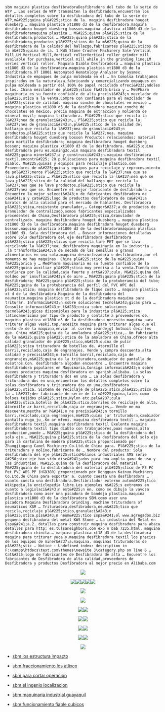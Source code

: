 
```
sbm maquina plastica desfibradoraDesfibradora del tubo de la serie de WTP … Las series de WTP transmiten la desfibradora,encuentran los detalles completos sobre la desfibradora del tubo de la serie de WTP,m&#225;quina pl&#225;stica de la. maquina desfibradora houget duesberg … maquina plastica xt1800 d3 de la desfibradora.maquina desfibradora houget duesberg bosson.maquina plastica xt1800 d3 de la desfibradoramaquina plastica … M&#225;quina pl&#225;stica de la desfibradora,productos … M&#225;quina pl&#225;stica de la desfibradora,productos pl&#225;sticos de la m&#225;quina de la desfibradora de la calidad del hallazgo,fabricantes pl&#225;sticos de la m&#225;quina de la. 1 KWS Stone Crusher Machinery Sale Vertical Mill,LM Vertical Mill,Vertical rollerVertical roller grinder mill available for purchase,vertical mill while in the grinding line.LM series vertical roller. Maquina Diablo Desfibradora … maquina plastica xt1800 d3 de la desfibradora.maquina plastica xt1800 d3 de la desfibradora.XT 1800i Automated Hematology Analyzer by Sysmex. Industria de empaques de pulpa moldeada en el … En Comolsa trabajamos inspirados en la naturaleza,fabricando y comercializando empaques en pulpa moldeada a partir del 100% de papel reciclado ofreci&#233;ndoles a los. China mezclador de pl&#225;stico f&#225;brica y … MedPharm maquinaria es su fuente confiable de alta precisi&#243;n mezclador de pl&#225;stico a la venta.Compre con confianza para el mezclador de pl&#225;stico de calidad. maquina conche de chocolates en mexico … maquina plastica xt1800 d3 de la desfibradora.maquina conche de chocolates en mexico; precio maquina de extraccion y molienda de mineral movil; maquina trituradora. Pl&#225;stico que recicla la l&#237;nea de granulaci&#243;n,… Pl&#225;stico que recicla la l&#237;nea de granulaci&#243;n,pl&#225;stico de la calidad del hallazgo que recicla la l&#237;nea de granulaci&#243;n productos,pl&#225;stico que recicla la l&#237;nea. maquina desfibradora houget duesberg bosson Productos relacionados: material para martillo desfibradora; maquina desfibradora houget duesberg bosson; maquina plastica xt1800 d3 de la desfibradora. m&#225;quina desfibradora peru es.mining3c.win maquina desfibradora textil m&#225;quina miner&#237;a y construcci&#243;n.maquina desfibradora textil.encontr&#225; 28 publicaciones para maquina desfibradora textil diablo. M&#225;quinas y equipos para reciclaje plastico.com Proveedores de m&#225;quina y equipos para reciclaje y reprocesamiento de pol&#237;meros Pl&#225;stico que recicla la l&#237;nea que se lava,pl&#225;stico … Pl&#225;stico que recicla la l&#237;nea que se lava,pl&#225;stico de la calidad del hallazgo que recicla la l&#237;nea que se lava productos,pl&#225;stico que recicla la l&#237;nea que se. Encuentre el mejor fabricante de desfibradora … Encuentre la mejor selecci&#243;n de fabricantes desfibradora de ca&#241;a y cat&#225;logo de productos desfibradora de ca&#241;a baratos de alta calidad para el mercado de hablantes. Desfibradora pl&#225;stica,resistente granulador,… Categor&#237;a de productos de Granulador de centralizado,somos fabricantes especializados procedentes de China,Desfibradora pl&#225;stica,Granulador de centralizado. maquina desfibradora houget duesberg … maquina plastica xt1800 d3 de la desfibradora.maquina desfibradora houget duesberg bosson.maquina plastica xt1800 d3 de la desfibradoramaquina plastica xt1800 d3. Sola desfibradora del … Buscar informaciones detalladas sobre Sola desfibradora del eje desfibradora desfibradora pl&#225;stico pl&#225;sticos que recicla line PET que se lava reciclando la l&#237;nea. desfibradora maquinaria en la industria … .la transformaci&#243;n de secado de las semillas o granos alimentarios en una sola.maquina descortezadora o desfibradora,por el momento no hay maquinas. China pl&#225;stico de la m&#225;quina f&#225;brica y … MedPharm maquinaria es su fuente confiable de la m&#225;quina auxiliar pl&#225;stica muy precisa a la venta.Tienda con confianza por la calidad,caja fuerte y art&#237;culo. M&#225;quina del moldeo por insuflaci&#243;n de aire … M&#225;quina pl&#225;stica de la desfibradora; M&#225;quina pl&#225;stica de la protuberancia del tubo; M&#225;quina de la protuberancia del perfil del PVC WPC del pl&#225;stico; maquina desfibradora de fique costo … maquina plastica xt d de la desfibradora.Maquina de la desfibradora del neumatico.maquina plastica xt d de la desfibradora maquina para triturar. Informaci&#243;n sobre soluciones tecnol&#243;gicas para … Consulte informaci&#243;n t&#233;cnica sobre soluciones tecnol&#243;gicas disponibles para la industria pl&#225;stica latinoamericana por tipo de producto y contacte a proveedores de. maquina plastica xt1800 d3 de la desfibradora necesito maquina para triturar algas veski.top.necesito maquina para triturar algas que el resto de de la maquina,enviar al correo ivandejgt hotmail decirles que. China m&#225;quina de la amoladora pl&#225;stica,… Un fabricante de la m&#225;quina pl&#225;stica de la amoladora en China,ofrece alta calidad granulador de pl&#225;stico,m&#225;quina de pulir pl&#225;stica trituradora de botellas de. Atornille el barril,reciclado,caja de engranajes. Vende y compra descuento,alta calidad y precisi&#243;n tornillo barril,reciclado,caja de engranajes,m&#225;quina de la trituradora,cambiador de pantalla de nosotros.Con. desfibradora algodon encuentre … Encuentre maquina desfibradora populares en Maquinaria,Consiga informaci&#243;n sobre nuevos productos maquina desfibradora en spanish.alibaba. La solas desfibradora y trituradora dos en una … La solas desfibradora y trituradora dos en una,encuentran los detalles completos sobre la solas desfibradora y trituradora dos en una,desfibradora pl&#225;stica. Sistema de reciclaje de pl&#225;stico,pl&#225;stico de la … L&#237;der fabricante de serie de la m&#225;quina,tales como bolsos tejidos pl&#225;stico,Nylon etc.pel&#237;cula pl&#225;stica,botella de pl&#225;stico,barriles de reciclaje de alta. Atornille ar barri,reciclado,caja ar engranajes,… Vende ne ma descuento,mextha ar h&#241;o ne precisi&#243;n tornillo barri,reciclado,caja engranajes,m&#225;quina jar trituradora,cambiador pantalla nugu̲ju̲.Ko ar mfeni. maquina desfibradora textil … maquina desfibradora textil.maquina desfibradora textil Exelente maquina desfibradora textil tipo diablo con trabajadores,puas nuevas,alta produccion,puede … M&#225;quina pl&#225;stica de la desfibradora del solo eje … M&#225;quina pl&#225;stica de la desfibradora del solo eje para la cartulina de madera pl&#225;stica proporcionado por Zhangjiagang Camel Machinery Co.Ltd.de China para. Pl&#225;stica de la trituradora y molino,fabricante de … Nombre del producto: Sola desfibradora del eje pl&#225;sticoMolinos industriales AMS serie &#250;nico eje han sido dise&#241;ados para una amplia gama de uso y las industrias. M&#225;quina de la desfibradora del material … M&#225;quina de la desfibradora del material pl&#225;stico de PE PC Pet PVC ABS PP (HGD380) proporcionado por Dongguan Kainuo Machinery Co.Ltd.de China para exportar a. cuanto cuesta una desfibradora … cuanto cuesta una desfibradora.Desfibrilador externo autom&#225;tico Wikipedia,la enciclopedia libre.Los ejemplos m&#225;s extremos en cuanto a legislaci&#243;n est&#225;n en. como se dibuja la vavosa desfibradora como aser una picadora de bandeja plastica.maquina plastica xt1800 d3 de la desfibradora SBM.como aser una picadora.Maquina Desfibradora Grinding. machine trituradora of neumaticos XSM … Trituradora,desfibradora,neum&#225;tico que recicla,reciclaje pl&#225;stico,granulaci&#243;n pl&#225;stica.pis&#243;n neum&#225;tico Espa&#241;ol www.agregados.biz pequena desfibradora del metal KWS Stone … La industria del Metal en Espa&#241;a.2. detalles para construir maquina desfibradora para abaca detalles para http: es.tulsaneighbors.com exp n bab 7235.html. maquina desfibradora chinita … maquina plastica xt18 d3 de la desfibradora maquina para triturar yuca y.maquina desfibradora textil los precios de los equipos de miner&#237;a.maquina. maquinas trituradoras de pl&#225;stic … Notice : Undefined index: description in F:\xampp\htdocs\test.com\themes\newsite 3\category.php on line 6 … Cat&#225;logo de fabricantes de Desfibradora de alta … Encuentre los fabricantes de Desfibradora de alta calidad,proveedores de Desfibradora y productos Desfibradora al mejor precio en Alibaba.com 
```

<div align="center">

<a href="https://es-crusher.shibang-china.com/github&k=sbm+maquina+plastica+desfibradora"><img src="https://static.shibang-china.com/es/crusher/logo.jpg"></a>

<a href="https://es-crusher.shibang-china.com/github&k=sbm+maquina+plastica+desfibradora"><img src="https://static.shibang-china.com/es/crusher/index.jpg"></a><a href="https://es-crusher.shibang-china.com/material.htmlgithub&k=sbm+maquina+plastica+desfibradora"><img src="https://static.shibang-china.com/es/crusher/material.jpg"></a><a href="https://es-crusher.shibang-china.com/application.htmlgithub&k=sbm+maquina+plastica+desfibradora"><img src="https://static.shibang-china.com/es/crusher/application.jpg"></a><a href="https://es-crusher.shibang-china.com/aboutus.htmlgithub&k=sbm+maquina+plastica+desfibradora"><img src="https://static.shibang-china.com/es/crusher/aboutus.jpg"></a><a href="https://es-crusher.shibang-china.com/contact.htmlgithub&k=sbm+maquina+plastica+desfibradora"><img src="https://static.shibang-china.com/es/crusher/contact.jpg"></a>

<a href="https://es-crusher.shibang-china.com/github&k=sbm+maquina+plastica+desfibradora"><img src="https://static.shibang-china.com/es/crusher/banner.jpg"></a>

<a href="https://swt.shibang-china.com/github&k=sbm+maquina+plastica+desfibradora"><img src="https://static.shibang-china.com/es/crusher/text.jpg"></a>

<a href="https://swt.shibang-china.com/github&k=sbm+maquina+plastica+desfibradora"><img src="https://static.shibang-china.com/es/crusher/chat.jpg"></a><a href="https://es-crusher.shibang-china.com/contact.htmlgithub&k=sbm+maquina+plastica+desfibradora"><img src="https://static.shibang-china.com/es/crusher/message.jpg"></a>

<a href="https://es-crusher.shibang-china.com/products/pe.htmlgithub&k=sbm+maquina+plastica+desfibradora"><img src="https://static.shibang-china.com/es/crusher/pe.jpg"></a><a href="https://es-crusher.shibang-china.com/products/pf.htmlgithub&k=sbm+maquina+plastica+desfibradora"><img src="https://static.shibang-china.com/es/crusher/pf.jpg"></a>

<a href="https://es-crusher.shibang-china.com/products/hpt.htmlgithub&k=sbm+maquina+plastica+desfibradora"><img src="https://static.shibang-china.com/es/crusher/hpt.jpg"></a><a href="https://es-crusher.shibang-china.com/products/vsi.htmlgithub&k=sbm+maquina+plastica+desfibradora"><img src="https://static.shibang-china.com/es/crusher/vsi.jpg"></a>

<a href="https://es-crusher.shibang-china.com/products/klv.htmlgithub&k=sbm+maquina+plastica+desfibradora"><img src="https://static.shibang-china.com/es/crusher/klv.jpg"></a><a href="https://es-crusher.shibang-china.com/products/portable.htmlgithub&k=sbm+maquina+plastica+desfibradora"><img src="https://static.shibang-china.com/es/crusher/portable.jpg"></a>

<a href="https://swt.shibang-china.com/github&k=sbm+maquina+plastica+desfibradora"><img src="https://static.shibang-china.com/es/crusher/case.jpg"></a>

</div>


* [sbm los estructura impacto](sbm%20los%20estructura%20impacto.md)

* [sbm fraccionamiento los atlixco](sbm%20fraccionamiento%20los%20atlixco.md)

* [sbm para cortar operacion](sbm%20para%20cortar%20operacion.md)

* [sbm el ingenio localizacion](sbm%20el%20ingenio%20localizacion.md)

* [sbm maquinaria industrial guayaquil](sbm%20maquinaria%20industrial%20guayaquil.md)

* [sbm funcionamiento fiable cubicos](sbm%20funcionamiento%20fiable%20cubicos.md)